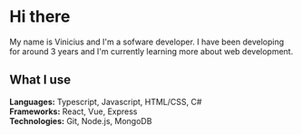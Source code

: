 # Hi there
My name is Vinicius and I'm a sofware developer. I have been developing for around 3 years and I'm currently learning more about web development.

## What I use
**Languages:** Typescript, Javascript, HTML/CSS, C#<br/>
**Frameworks:** React, Vue, Express<br/>
**Technologies:** Git, Node.js, MongoDB<br/>
<!--
**vinicius404/vinicius404** is a ✨ _special_ ✨ repository because its `README.md` (this file) appears on your GitHub profile.

Here are some ideas to get you started:

- 🔭 I’m currently working on ...
- 🌱 I’m currently learning ...
- 👯 I’m looking to collaborate on ...
- 🤔 I’m looking for help with ...
- 💬 Ask me about ...
- 📫 How to reach me: ...
- 😄 Pronouns: ...
- ⚡ Fun fact: ...
-->
